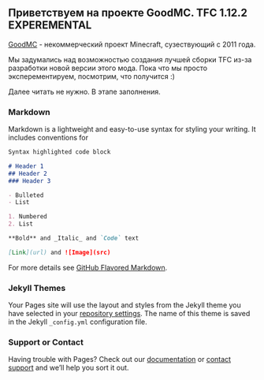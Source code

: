 ## Приветствуем на проекте GoodMC. TFC 1.12.2 EXPEREMENTAL

[GoodMC](https://goodmc.ru/) - некоммерческий проект Minecraft, сузествующий с 2011 года.

Мы задумались над возможностью создания лучшей сборки TFC из-за разработки новой версии этого мода. Пока что мы просто эксперементируем, посмотрим, что получится :) 

Далее читать не нужно. В этапе заполнения.
### Markdown

Markdown is a lightweight and easy-to-use syntax for styling your writing. It includes conventions for

```markdown
Syntax highlighted code block

# Header 1
## Header 2
### Header 3

- Bulleted
- List

1. Numbered
2. List

**Bold** and _Italic_ and `Code` text

[Link](url) and ![Image](src)
```

For more details see [GitHub Flavored Markdown](https://guides.github.com/features/mastering-markdown/).

### Jekyll Themes

Your Pages site will use the layout and styles from the Jekyll theme you have selected in your [repository settings](https://github.com/Envel-Nikita-Gutsenkov/Goodmc.-TFC-1.12.2.-Source-code.-/settings). The name of this theme is saved in the Jekyll `_config.yml` configuration file.

### Support or Contact

Having trouble with Pages? Check out our [documentation](https://help.github.com/categories/github-pages-basics/) or [contact support](https://github.com/contact) and we’ll help you sort it out.
